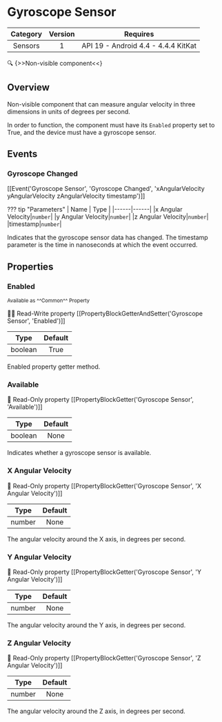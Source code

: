 # Gyroscope Sensor

| Category | Version | Requires |
|:--------:|:-------:|:--------:|
|Sensors|1|API 19 - Android 4.4 - 4.4.4 KitKat|

:mag: {>>Non-visible component<<}

## Overview

Non-visible component that can measure angular velocity in three dimensions in units of degrees per second.

In order to function, the component must have its `` Enabled `` property set to True, and the device must have a gyroscope sensor.

## Events

### Gyroscope Changed

[[Event('Gyroscope Sensor', 'Gyroscope Changed', 'xAngularVelocity yAngularVelocity zAngularVelocity timestamp')]]

??? tip "Parameters"
    | Name | Type |
    |------|------|
    |x Angular Velocity|`number`|
    |y Angular Velocity|`number`|
    |z Angular Velocity|`number`|
    |timestamp|`number`|


Indicates that the gyroscope sensor data has changed. The timestamp parameter is the time in nanoseconds at which the event occurred.

## Properties

### Enabled

<small>Available as ^^Common^^ Property</small>

:eyes::pencil: Read-Write property
[[PropertyBlockGetterAndSetter('Gyroscope Sensor', 'Enabled')]]

| Type | Default |
|:----:|:-------:|
|boolean|True|

Enabled property getter method.

### Available

:eyes: Read-Only property
[[PropertyBlockGetter('Gyroscope Sensor', 'Available')]]

| Type | Default |
|:----:|:-------:|
|boolean|None|

Indicates whether a gyroscope sensor is available.

### X Angular Velocity

:eyes: Read-Only property
[[PropertyBlockGetter('Gyroscope Sensor', 'X Angular Velocity')]]

| Type | Default |
|:----:|:-------:|
|number|None|

The angular velocity around the X axis, in degrees per second.

### Y Angular Velocity

:eyes: Read-Only property
[[PropertyBlockGetter('Gyroscope Sensor', 'Y Angular Velocity')]]

| Type | Default |
|:----:|:-------:|
|number|None|

The angular velocity around the Y axis, in degrees per second.

### Z Angular Velocity

:eyes: Read-Only property
[[PropertyBlockGetter('Gyroscope Sensor', 'Z Angular Velocity')]]

| Type | Default |
|:----:|:-------:|
|number|None|

The angular velocity around the Z axis, in degrees per second.